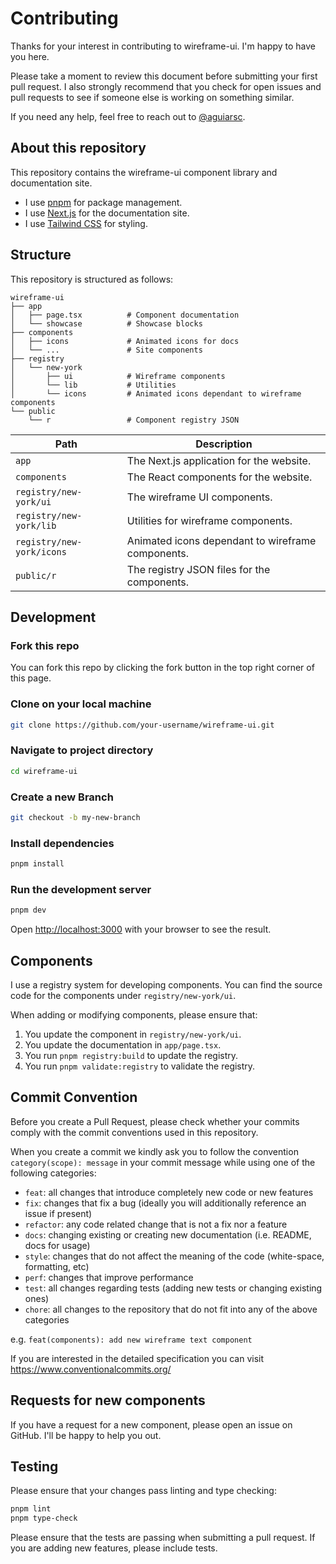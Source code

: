 # Contributing

Thanks for your interest in contributing to wireframe-ui. I'm happy to have you here.

Please take a moment to review this document before submitting your first pull request. I also strongly recommend that you check for open issues and pull requests to see if someone else is working on something similar.

If you need any help, feel free to reach out to [@aguiarsc](https://github.com/aguiarsc).

## About this repository

This repository contains the wireframe-ui component library and documentation site.

- I use [pnpm](https://pnpm.io) for package management.
- I use [Next.js](https://nextjs.org) for the documentation site.
- I use [Tailwind CSS](https://tailwindcss.com) for styling.

## Structure

This repository is structured as follows:

```
wireframe-ui
├── app
│   ├── page.tsx          # Component documentation
│   └── showcase          # Showcase blocks
├── components
│   ├── icons             # Animated icons for docs
│   └── ...               # Site components
├── registry
│   └── new-york
│       ├── ui            # Wireframe components
│       └── lib           # Utilities
│       └── icons         # Animated icons dependant to wireframe components
└── public
    └── r                 # Component registry JSON
```

| Path                     | Description                                    |
| ------------------------ | ---------------------------------------------- |
| `app`                    | The Next.js application for the website.       |
| `components`             | The React components for the website.          |
| `registry/new-york/ui`   | The wireframe UI components.                   |
| `registry/new-york/lib`  | Utilities for wireframe components.            |
| `registry/new-york/icons`| Animated icons dependant to wireframe components.|
| `public/r`               | The registry JSON files for the components.    |

## Development

### Fork this repo

You can fork this repo by clicking the fork button in the top right corner of this page.

### Clone on your local machine

```bash
git clone https://github.com/your-username/wireframe-ui.git
```

### Navigate to project directory

```bash
cd wireframe-ui
```

### Create a new Branch

```bash
git checkout -b my-new-branch
```

### Install dependencies

```bash
pnpm install
```

### Run the development server

```bash
pnpm dev
```

Open [http://localhost:3000](http://localhost:3000) with your browser to see the result.

## Components

I use a registry system for developing components. You can find the source code for the components under `registry/new-york/ui`.

When adding or modifying components, please ensure that:

1. You update the component in `registry/new-york/ui`.
2. You update the documentation in `app/page.tsx`.
3. You run `pnpm registry:build` to update the registry.
4. You run `pnpm validate:registry` to validate the registry.

## Commit Convention

Before you create a Pull Request, please check whether your commits comply with the commit conventions used in this repository.

When you create a commit we kindly ask you to follow the convention `category(scope): message` in your commit message while using one of the following categories:

- `feat`: all changes that introduce completely new code or new features
- `fix`: changes that fix a bug (ideally you will additionally reference an issue if present)
- `refactor`: any code related change that is not a fix nor a feature
- `docs`: changing existing or creating new documentation (i.e. README, docs for usage)
- `style`: changes that do not affect the meaning of the code (white-space, formatting, etc)
- `perf`: changes that improve performance
- `test`: all changes regarding tests (adding new tests or changing existing ones)
- `chore`: all changes to the repository that do not fit into any of the above categories

e.g. `feat(components): add new wireframe text component`

If you are interested in the detailed specification you can visit https://www.conventionalcommits.org/

## Requests for new components

If you have a request for a new component, please open an issue on GitHub. I'll be happy to help you out.

## Testing

Please ensure that your changes pass linting and type checking:

```bash
pnpm lint
pnpm type-check
```

Please ensure that the tests are passing when submitting a pull request. If you are adding new features, please include tests.
